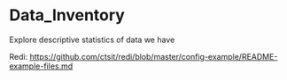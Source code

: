 # Data_Inventory
Explore descriptive statistics of data we have

Redi: https://github.com/ctsit/redi/blob/master/config-example/README-example-files.md
